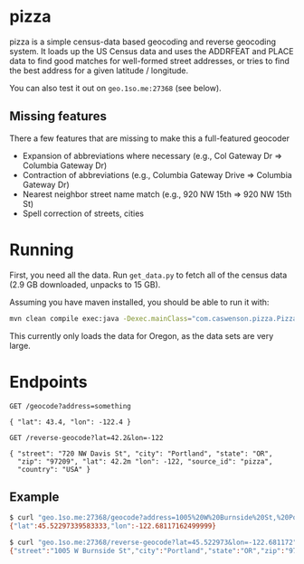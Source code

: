 pizza
=====

pizza is a simple census-data based geocoding and reverse geocoding system.
It loads up the US Census data and uses the ADDRFEAT and PLACE data to find
good matches for well-formed street addresses, or tries to find the best address
for a given latitude / longitude.

You can also test it out on `geo.1so.me:27368` (see below).

Missing features
----------------

There a few features that are missing to make this a full-featured geocoder

* Expansion of abbreviations where necessary (e.g., Col Gateway Dr => Columbia Gateway Dr)
* Contraction of abbreviations (e.g., Columbia Gateway Drive => Columbia Gateway Dr)
* Nearest neighbor street name match (e.g., 920 NW 15th => 920 NW 15th St)
* Spell correction of streets, cities

Running
=======

First, you need all the data.
Run `get_data.py` to fetch all of the census data (2.9 GB downloaded, unpacks
to 15 GB).

Assuming you have maven installed, you should be able to run it with:

```bash
mvn clean compile exec:java -Dexec.mainClass="com.caswenson.pizza.PizzaService" -Dexec.args="server conf/service/pizza.yml"
```

This currently only loads the data for Oregon, as the data sets are very large.

Endpoints
=========

```
GET /geocode?address=something

{ "lat": 43.4, "lon": -122.4 }
```

```
GET /reverse-geocode?lat=42.2&lon=-122

{ "street": "720 NW Davis St", "city": "Portland", "state": "OR",
  "zip": "97209", "lat": 42.2m "lon": -122, "source_id": "pizza",
  "country": "USA" }
```

Example
-------

```bash
$ curl "geo.1so.me:27368/geocode?address=1005%20W%20Burnside%20St,%20Portland,%20OR,%2097209"
{"lat":45.52297339583333,"lon":-122.68117162499999}

$ curl "geo.1so.me:27368/reverse-geocode?lat=45.522973&lon=-122.681172"
{"street":"1005 W Burnside St","city":"Portland","state":"OR","zip":"97209","country":"USA","lat":45.522973,"lon":-122.681172}
```